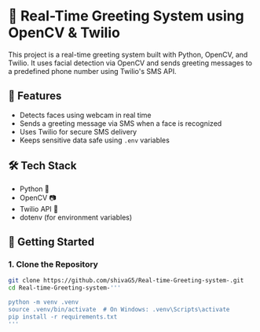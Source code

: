 # 🤖 Real-Time Greeting System using OpenCV & Twilio

This project is a real-time greeting system built with Python, OpenCV, and Twilio. It uses facial detection via OpenCV and sends greeting messages to a predefined phone number using Twilio's SMS API.

## 📸 Features

- Detects faces using webcam in real time
- Sends a greeting message via SMS when a face is recognized
- Uses Twilio for secure SMS delivery
- Keeps sensitive data safe using `.env` variables

## 🛠️ Tech Stack

- Python 🐍
- OpenCV 📷
- Twilio API 📩
- dotenv (for environment variables)

## 🚀 Getting Started

### 1. Clone the Repository

```bash
git clone https://github.com/shivaG5/Real-time-Greeting-system-.git
cd Real-time-Greeting-system-'''

python -m venv .venv
source .venv/bin/activate  # On Windows: .venv\Scripts\activate
pip install -r requirements.txt
'''

